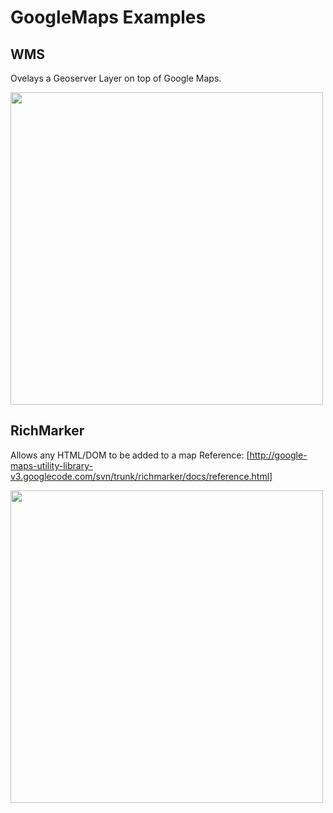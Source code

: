 # GoogleMaps Examples

## WMS ##

Ovelays a Geoserver Layer on top of Google Maps.

<img src="https://photos-2.dropbox.com/i/xl/2tltGu7fiQfWy2xSGjAZtbomhsh2wdsauVQxh1Pf3tM/64281809/1330401600/6739ef5/wms.png" width="500px">

## RichMarker ##

Allows any HTML/DOM to be added to a map
Reference: [http://google-maps-utility-library-v3.googlecode.com/svn/trunk/richmarker/docs/reference.html]

<img src="https://photos-1.dropbox.com/i/xl/k_S8WFJtFQ1ItKlPr57ihAkIOXnwOV320ET1vMrRnVI/64281809/1330401600/fc04353/richmarker.png" width="500px">

